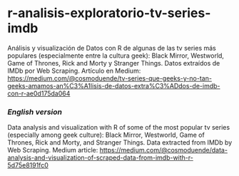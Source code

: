 # r-analisis-exploratorio-tv-series-imdb
Análisis y visualización de Datos con R de algunas de las tv series más populares (especialmente entre la cultura geek): Black Mirror, Westworld, Game of Thrones, Rick and Morty y Stranger Things. Datos extraídos de IMDb por Web Scraping. Artículo en Medium: https://medium.com/@cosmoduende/tv-series-que-geeks-y-no-tan-geeks-amamos-an%C3%A1lisis-de-datos-extra%C3%ADdos-de-imdb-con-r-ae0d175da064



### *English version*
Data analysis and visualization with R of some of the most popular tv series (especially among geek culture): Black Mirror, Westworld, Game of Thrones, Rick and Morty, and Stranger Things. Data extracted from IMDb by Web Scraping. Medium article: https://medium.com/@cosmoduende/data-analysis-and-visualization-of-scraped-data-from-imdb-with-r-5d75e8191fc0
